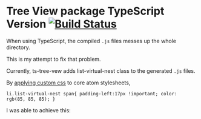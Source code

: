 # Tree View package TypeScript Version [![Build Status](https://travis-ci.org/atom/tree-view.svg?branch=master)](https://travis-ci.org/atom/tree-view)

When using TypeScript, the compiled `.js` files messes up the whole directory.

This is my attempt to fix that problem.

Currently, ts-tree-vew adds list-virtual-nest class to the generated `.js` files.

By [applying custom css](https://atom.io/docs/latest/using-atom-basic-customization#style-tweaks) to core atom stylesheets,

`
li.list-virtual-nest span{
  padding-left:17px !important;
  color: rgb(85, 85, 85);
}
`

I was able to achieve this:


